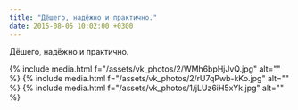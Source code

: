 ```yaml
---
title: "Дёшего, надёжно и практично."
date: 2015-08-05 10:02:00 +0300
---
```


Дёшего, надёжно и практично.


{% include media.html f="/assets/vk_photos/2/WMh6bpHjJvQ.jpg" alt="" %}
{% include media.html f="/assets/vk_photos/2/rU7qPwb-kKo.jpg" alt="" %}
{% include media.html f="/assets/vk_photos/1/jLUz6iH5xYk.jpg" alt="" %}
